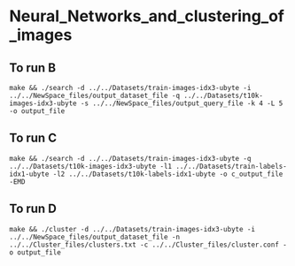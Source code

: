 # Neural_Networks_and_clustering_of_images

## To run B
`make && ./search -d ../../Datasets/train-images-idx3-ubyte -i ../../NewSpace_files/output_dataset_file -q ../../Datasets/t10k-images-idx3-ubyte -s ../../NewSpace_files/output_query_file -k 4 -L 5 -o output_file`

## To run C
`make && ./search -d ../../Datasets/train-images-idx3-ubyte -q ../../Datasets/t10k-images-idx3-ubyte -l1 ../../Datasets/train-labels-idx1-ubyte -l2 ../../Datasets/t10k-labels-idx1-ubyte -o c_output_file -EMD`

## To run D
`make && ./cluster -d ../../Datasets/train-images-idx3-ubyte -i ../../NewSpace_files/output_dataset_file -n ../../Cluster_files/clusters.txt -c ../../Cluster_files/cluster.conf -o output_file`